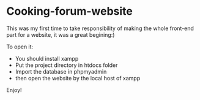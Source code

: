 # Cooking-forum-website
This was my first time to take responsibility of making the whole front-end part for a website, it was a great begining:) 

To open it: 
- You should install xampp 
- Put the project directory in htdocs folder
- Import the database in phpmyadmin
- then open the website by the local host of xampp

Enjoy!
